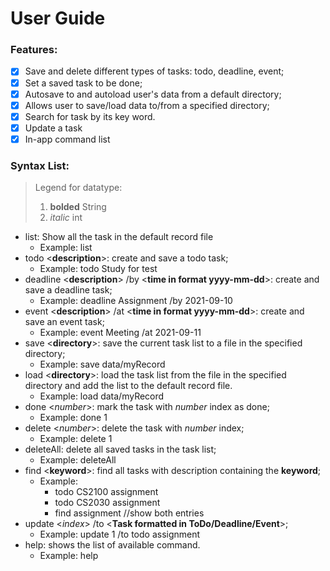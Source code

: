 # User Guide

### Features:
- [x] Save and delete different types of tasks: todo, deadline, event;
- [x] Set a saved task to be done;
- [x] Autosave to and autoload user's data from a default directory;
- [x] Allows user to save/load data to/from a specified directory;
- [x] Search for task by its key word.
- [x] Update a task
- [x] In-app command list

### Syntax List:
>Legend for datatype:
>1. **bolded** String
>2. *italic* int
- list: Show all the task in the default record file 
  * Example: list
- todo <**description**>: create and save a todo task;
  * Example: todo Study for test
- deadline <**description**> /by <**time in format yyyy-mm-dd**>: create and save a deadline task;
  * Example: deadline Assignment /by 2021-09-10
- event <**description**> /at <**time in format yyyy-mm-dd**>: create and save an event task;
  * Example: event Meeting /at 2021-09-11
- save <**directory**>: save the current task list to a file in the specified directory;
  * Example: save data/myRecord
- load <**directory**>: load the task list from the file in the specified directory and add the list 
  to the default record file.
  * Example: load data/myRecord
- done <*number*>: mark the task with *number* index as done;
  * Example: done 1
- delete <*number*>: delete the task with *number* index;
  * Example: delete 1
- deleteAll: delete all saved tasks in the task list;
  * Example: deleteAll
- find <**keyword**>: find all tasks with description containing the **keyword**;
  * Example:  
    - todo CS2100 assignment
    - todo CS2030 assignment
    - find assignment //show both entries
- update <*index*> /to <**Task formatted in ToDo/Deadline/Event**>;
  * Example: update 1 /to todo assignment 
- help: shows the list of available command.
  * Example: help
